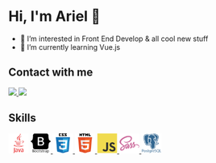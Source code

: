 # Hi, I'm Ariel 👋

- 👀 I’m interested in Front End Develop & all cool new stuff
- 🌱 I’m currently learning Vue.js

## Contact with me

<div > 
  <a href="mailto:ariel7234@gmail.com">
      <img src="https://img.shields.io/badge/Gmail-D14836?style=for-the-badge&logo=gmail&logoColor=white"/>
  </a>
  <a href="www.linkedin.com/in/ariel7234">
      <img src="https://img.shields.io/badge/LinkedIn-0077B5?style=for-the-badge&logo=linkedin&logoColor=white"/>
  </a>
  <!-- <a href="https://drive.google.com/file/d/1C67Fx0cf7C64SwN_icbT_la8joOQ8365/view?usp=share_link" target="_blank">
      <img src="https://img.shields.io/badge/bio.link-000000%7D?style=for-the-badge&logo=biolink&logoColor=white"/>
  </a> -->
  <!-- <a href="https://momolly1024.github.io/momolly1024/" target="_blank">
      <img src="https://img.shields.io/badge/My%20Website-blue?style=for-the-badge"/>
  </a> -->
</div>

## Skills

<div>
  <a>
    <img src="https://raw.githubusercontent.com/devicons/devicon/master/icons/java/java-plain-wordmark.svg" alt="java" width="40" height="40" />
  </a>
  <a href="https://getbootstrap.com" target="_blank"> 
    <img src="https://raw.githubusercontent.com/devicons/devicon/master/icons/bootstrap/bootstrap-plain-wordmark.svg" alt="bootstrap" width="40" height="40"/> 
  </a> 
  <a href="https://www.w3schools.com/css/" target="_blank"> 
    <img src="https://raw.githubusercontent.com/devicons/devicon/master/icons/css3/css3-original-wordmark.svg" alt="css3" width="40" height="40"/> 
  </a>
  <a href="https://www.w3.org/html/" target="_blank"> 
    <img src="https://raw.githubusercontent.com/devicons/devicon/master/icons/html5/html5-original-wordmark.svg" alt="html5" width="40" height="40"/> 
  </a>
  <a href="https://developer.mozilla.org/en-US/docs/Web/JavaScript" target="_blank"> 
    <img src="https://raw.githubusercontent.com/devicons/devicon/master/icons/javascript/javascript-original.svg" alt="javascript" width="40" height="40"/> 
  </a> 
  <a href="https://sass-lang.com" target="_blank"> 
    <img src="https://raw.githubusercontent.com/devicons/devicon/master/icons/sass/sass-original.svg" alt="sass" width="40" height="40"/> 
  </a> 
  <a href="https://www.postgresql.org/" target="_blank">
    <img src="https://raw.githubusercontent.com/devicons/devicon/master/icons/postgresql/postgresql-plain-wordmark.svg" alt="postgresql" width="40" height="40" />
  </a>
</div>
